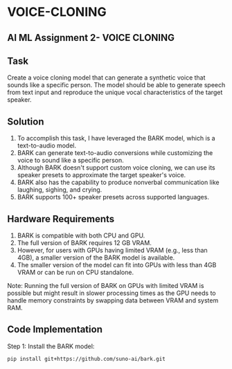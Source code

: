 # VOICE-CLONING
## AI ML Assignment 2- VOICE CLONING

## Task
Create a voice cloning model that can generate a synthetic voice that sounds like a specific person. The model should be able to generate speech from text input and reproduce the unique vocal characteristics of the target speaker.

## Solution 
1. To accomplish this task, I have leveraged the BARK model, which is a text-to-audio model.
2. BARK can generate text-to-audio conversions while customizing the voice to sound like a specific person.
3. Although BARK doesn't support custom voice cloning, we can use its speaker presets to approximate the target speaker's voice.
4. BARK also has the capability to produce nonverbal communication like laughing, sighing, and crying.
5. BARK supports 100+ speaker presets across supported languages.


## Hardware Requirements
1. BARK is compatible with both CPU and GPU.
2. The full version of BARK requires 12 GB VRAM.
3. However, for users with GPUs having limited VRAM (e.g., less than 4GB), a smaller version of the BARK model is available.
4. The smaller version of the model can fit into GPUs with less than 4GB VRAM or can be run on CPU standalone.

Note: Running the full version of BARK on GPUs with limited VRAM is possible but might result in slower processing times as the GPU needs to handle memory constraints by swapping data between VRAM and system RAM.

## Code Implementation

Step 1: Install the BARK model:
```
pip install git+https://github.com/suno-ai/bark.git
```
